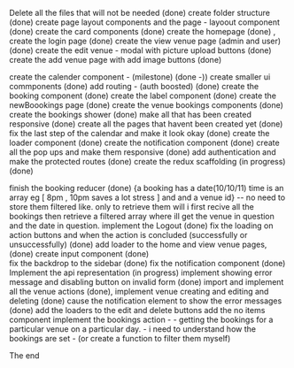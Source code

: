 Delete all the files that will not be needed (done)
create folder structure (done)
create page layout components and the page - layoout component (done)
create the card components (done)
create the homepage (done) ,
create the login page (done)
create the view venue page (admin and user) (done)
create the edit venue - modal with picture upload buttons (done)
create the add venue page with add image buttons (done)
<!-- ask timi about the cloudinary workflow -->
create the calender component - (milestone) (done -))
create smaller ui commponents (done)
add routing - (auth boosted) (done)
create the booking component (done)
create the label component (done)
create the newBoookings page (done)
create the venue bookings components (done)
create the bookings shower (done)
make all that has been created responsive (done)
create all the pages that havent been created yet (done)
fix the last step of the calendar and make it look okay (done)
create the loader component (done)
create the notification component (done)
create all the pop ups and make them responsive (done)
add authentication and make the protected routes (done)
create the redux scaffolding (in progress) (done)

<!-- things to do today -->
finish the booking reducer (done)
{a booking has a date(10/10/11) time is an array eg [ 8pm , 10pm saves a lot stress ] and and a venue id} -- no need to store them filtered like. only to retrieve them will i first recive all the bookings then retrieve a  filtered array where ill get the venue in question and the date in question.
implement the Logout (done)
fix the loading on action buttons and when the action is concluded (successfully or unsuccessfully) (done)
add loader to the home and view venue pages, (done)
create input component (done)  
fix the backdrop to the sidebar (done)
fix the notification component  (done)
Implement the api representation (in progress) 
implement showing error message and disabling button on invalid form (done)
import and implement all the venue actions (done),
implement venue creating and editing and deleting (done)
cause the notification element to show the error messages (done)
add the loaders to the edit and delete buttons
add the no items component
implement the bookings action -
    - getting the bookings for a particular venue on a particular day.
    - i need to understand how the bookings are set - (or create a function to filter them myself)





The end





<!-- create the function from nifemi to hold my posting and fetching of data -->




<!-- will use the context api for ui state and authentication -->

<!-- will use redux for every other state -->

<!-- will build the loader i saw yesterday litle above quater circle spinning in a circular loci -->

<!-- write tests for all the pages in the application -->






